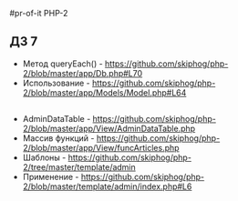 #pr-of-it PHP-2
## ДЗ 7
* Метод queryEach() - https://github.com/skiphog/php-2/blob/master/app/Db.php#L70
* Использование - https://github.com/skiphog/php-2/blob/master/app/Models/Model.php#L64
##
* AdminDataTable - https://github.com/skiphog/php-2/blob/master/app/View/AdminDataTable.php
* Массив функций - https://github.com/skiphog/php-2/blob/master/app/View/funcArticles.php
* Шаблоны - https://github.com/skiphog/php-2/tree/master/template/admin
* Применение - https://github.com/skiphog/php-2/blob/master/template/admin/index.php#L6

